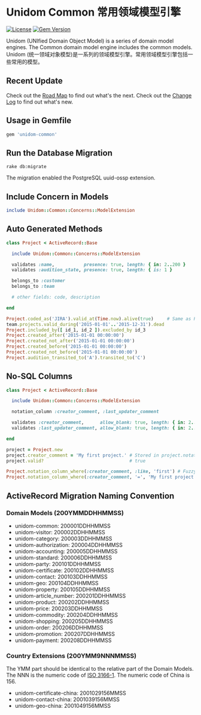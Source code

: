# Unidom Common 常用领域模型引擎

[![License](https://img.shields.io/badge/license-MIT-green.svg)](http://opensource.org/licenses/MIT)
[![Gem Version](https://badge.fury.io/rb/unidom-common.svg)](https://badge.fury.io/rb/unidom-common)

Unidom (UNIfied Domain Object Model) is a series of domain model engines. The Common domain model engine includes the common models.
Unidom (统一领域对象模型)是一系列的领域模型引擎。常用领域模型引擎包括一些常用的模型。

## Recent Update
Check out the [Road Map](ROADMAP.md) to find out what's the next.
Check out the [Change Log](CHANGELOG.md) to find out what's new.

## Usage in Gemfile
```ruby
gem 'unidom-common'
```

## Run the Database Migration
```shell
rake db:migrate
```
The migration enabled the PostgreSQL uuid-ossp extension.

## Include Concern in Models
```ruby
include Unidom::Common::Concerns::ModelExtension
```

## Auto Generated Methods
```ruby
class Project < ActiveRecord::Base

  include Unidom::Common::Concerns::ModelExtension

  validates :name,           presence: true, length: { in: 2..200 }
  validates :audition_state, presence: true, length: { is: 1 }

  belongs_to :customer
  belongs_to :team

  # other fields: code, description

end

Project.coded_as('JIRA').valid_at(Time.now).alive(true)     # Same as Project.coded_as('JIRA').valid_at.alive
team.projects.valid_during('2015-01-01'..'2015-12-31').dead
Project.included_by([ id_1, id_2 ]).excluded_by id_3
Project.created_after('2015-01-01 00:00:00')
Project.created_not_after('2015-01-01 00:00:00')
Project.created_before('2015-01-01 00:00:00')
Project.created_not_before('2015-01-01 00:00:00')
Project.audition_transited_to('A').transited_to('C')
```

## No-SQL Columns
```ruby
class Project < ActiveRecord::Base

  include Unidom::Common::Concerns::ModelExtension

  notation_column :creator_comment, :last_updater_comment

  validates :creator_comment,      allow_blank: true, length: { in: 2..200 }
  validates :last_updater_comment, allow_blank: true, length: { in: 2..200 }

end

project = Project.new
project.creator_comment = 'My first project.' # Stored in project.notation['columns']['creator_comment']
project.valid?                                # true

Project.notation_column_where(:creator_comment, :like, 'first') # Fuzzy search the creator_comment column
Project.notation_column_where(:creator_comment, '=', 'My first project.')
```

## ActiveRecord Migration Naming Convention
### Domain Models (200YMMDDHHMMSS)
* unidom-common:         200001DDHHMMSS
* unidom-visitor:        200002DDHHMMSS
* unidom-category:       200003DDHHMMSS
* unidom-authorization:  200004DDHHMMSS
* unidom-accounting:     200005DDHHMMSS
* unidom-standard:       200006DDHHMMSS
* unidom-party:          200101DDHHMMSS
* unidom-certificate:    200102DDHHMMSS
* unidom-contact:        200103DDHHMMSS
* unidom-geo:            200104DDHHMMSS
* unidom-property:       200105DDHHMMSS
* unidom-article_number: 200201DDHHMMSS
* unidom-product:        200202DDHHMMSS
* unidom-price:          200203DDHHMMSS
* unidom-commodity:      200204DDHHMMSS
* unidom-shopping:       200205DDHHMMSS
* unidom-order:          200206DDHHMMSS
* unidom-promotion:      200207DDHHMMSS
* unidom-payment:        200208DDHHMMSS

### Country Extensions (200YMM9NNNMMSS)
The YMM part should be identical to the relative part of the Domain Models.
The NNN is the numeric code of [ISO 3166-1](https://en.wikipedia.org/wiki/ISO_3166-1 "codes for the names of countries, dependent territories, and special areas of geographical interest").
The numeric code of China is 156.
* unidom-certificate-china: 2001029156MMSS
* unidom-contact-china:     2001039156MMSS
* unidom-geo-china:         2001049156MMSS
